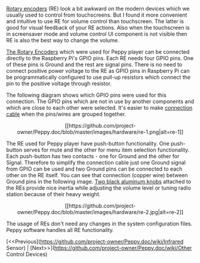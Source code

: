 [Rotary encoders](https://en.wikipedia.org/wiki/Rotary_encoder) (RE) look a bit awkward on the modern devices which we usually used to control from touchscreens. But I found it more convenient and intuitive to use RE for volume control than touchscreen. The latter is good for visual feedback of your RE actions. Also when the touchscreen is in screensaver mode and volume control UI component is not visible then RE is also the best way to change the volume.

[The Rotary Encoders](http://www.ebay.com/itm/New-10pcs-12mm-Rotary-Encoder-Push-Button-Switch-Keyswitch-Electronic-Components-/331262931119) which were used for Peppy player can be connected directly to the Raspberry Pi's GPIO pins. Each RE needs four GPIO pins. One of these pins is Ground and the rest are signal pins. There is no need to connect positive power voltage to the RE as GPIO pins in Raspberry Pi can be programmatically configured to use pull-up resistors which connect the pin to the positive voltage through resistor.

The following diagram shows which GPIO pins were used for this connection. The GPIO pins which are not in use by another components and which are close to each other were selected. It's easier to make [connection cable](https://github.com/project-owner/Peppy.doc/wiki/Cabling) when the  pins/wires are grouped together.

<p align="center">
[[https://github.com/project-owner/Peppy.doc/blob/master/images/hardware/re-1.png|alt=re-1]]
</p>

The RE used for Peppy player have push-button functionality. One push-button serves for mute and the other for menu item selection functionality. Each push-button has two contacts - one for Ground and the other for Signal. Therefore to simplify the connection cable just one Ground signal from GPIO can be used and two Ground pins can be connected to each other on the RE itself. You can see that connection (copper wire) between Ground pins in the following image. [Two black aluminum knobs](http://www.ebay.com/itm/2PCS-25-18mm-Generic-Black-Solid-Aluminum-Knob-W-Black-Ring-FR-Potentiometer-Amp-/321039102439) attached to the REs provide nice inertia while adjusting the volume level or tuning radio station because of their heavy weight.
<p align="center">
[[https://github.com/project-owner/Peppy.doc/blob/master/images/hardware/re-2.jpg|alt=re-2]]
</p>

The usage of REs don't need any changes in the system configuration files. Peppy software handles all RE functionality.

[<<Previous](https://github.com/project-owner/Peppy.doc/wiki/Infrared Sensor) | [Next>>](https://github.com/project-owner/Peppy.doc/wiki/Other Control Devices)